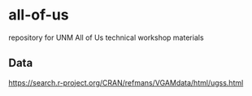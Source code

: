 # all-of-us
repository for UNM All of Us technical workshop materials


## Data

https://search.r-project.org/CRAN/refmans/VGAMdata/html/ugss.html
